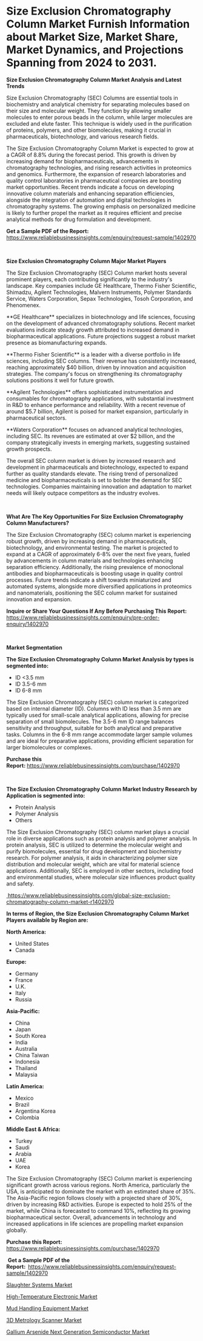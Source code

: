 <p><h1>Size Exclusion Chromatography Column Market Furnish Information about Market Size, Market Share, Market Dynamics, and Projections Spanning from 2024 to 2031.</h1></p><p><strong>Size Exclusion Chromatography Column Market Analysis and Latest Trends</strong></p>
<p><p>Size Exclusion Chromatography (SEC) Columns are essential tools in biochemistry and analytical chemistry for separating molecules based on their size and molecular weight. They function by allowing smaller molecules to enter porous beads in the column, while larger molecules are excluded and elute faster. This technique is widely used in the purification of proteins, polymers, and other biomolecules, making it crucial in pharmaceuticals, biotechnology, and various research fields.</p><p>The Size Exclusion Chromatography Column Market is expected to grow at a CAGR of 8.8% during the forecast period. This growth is driven by increasing demand for biopharmaceuticals, advancements in chromatography technologies, and rising research activities in proteomics and genomics. Furthermore, the expansion of research laboratories and quality control laboratories in pharmaceutical companies are boosting market opportunities. Recent trends indicate a focus on developing innovative column materials and enhancing separation efficiencies, alongside the integration of automation and digital technologies in chromatography systems. The growing emphasis on personalized medicine is likely to further propel the market as it requires efficient and precise analytical methods for drug formulation and development.</p></p>
<p><strong>Get a Sample PDF of the Report:&nbsp;</strong> <a href="https://www.reliablebusinessinsights.com/enquiry/request-sample/1402970?utm_campaign=63&utm_medium=2&utm_source=Github&utm_content=ia&utm_term=23102024&utm_id=size-exclusion-chromatography-column">https://www.reliablebusinessinsights.com/enquiry/request-sample/1402970</a></p>
<p>&nbsp;</p>
<p><strong>Size Exclusion Chromatography Column Major Market Players</strong></p>
<p><p>The Size Exclusion Chromatography (SEC) Column market hosts several prominent players, each contributing significantly to the industry's landscape. Key companies include GE Healthcare, Thermo Fisher Scientific, Shimadzu, Agilent Technologies, Malvern Instruments, Polymer Standards Service, Waters Corporation, Sepax Technologies, Tosoh Corporation, and Phenomenex.</p><p>**GE Healthcare** specializes in biotechnology and life sciences, focusing on the development of advanced chromatography solutions. Recent market evaluations indicate steady growth attributed to increased demand in biopharmaceutical applications. Future projections suggest a robust market presence as biomanufacturing expands.</p><p>**Thermo Fisher Scientific** is a leader with a diverse portfolio in life sciences, including SEC columns. Their revenue has consistently increased, reaching approximately $40 billion, driven by innovation and acquisition strategies. The company's focus on strengthening its chromatography solutions positions it well for future growth.</p><p>**Agilent Technologies** offers sophisticated instrumentation and consumables for chromatography applications, with substantial investment in R&D to enhance performance and reliability. With a recent revenue of around $5.7 billion, Agilent is poised for market expansion, particularly in pharmaceutical sectors.</p><p>**Waters Corporation** focuses on advanced analytical technologies, including SEC. Its revenues are estimated at over $2 billion, and the company strategically invests in emerging markets, suggesting sustained growth prospects.</p><p>The overall SEC column market is driven by increased research and development in pharmaceuticals and biotechnology, expected to expand further as quality standards elevate. The rising trend of personalized medicine and biopharmaceuticals is set to bolster the demand for SEC technologies. Companies maintaining innovation and adaptation to market needs will likely outpace competitors as the industry evolves.</p></p>
<p>&nbsp;</p>
<p><strong>What Are The Key Opportunities For Size Exclusion Chromatography Column Manufacturers?</strong></p>
<p><p>The Size Exclusion Chromatography (SEC) column market is experiencing robust growth, driven by increasing demand in pharmaceuticals, biotechnology, and environmental testing. The market is projected to expand at a CAGR of approximately 6-8% over the next five years, fueled by advancements in column materials and technologies enhancing separation efficiency. Additionally, the rising prevalence of monoclonal antibodies and biopharmaceuticals is boosting usage in quality control processes. Future trends indicate a shift towards miniaturized and automated systems, alongside more diversified applications in proteomics and nanomaterials, positioning the SEC column market for sustained innovation and expansion.</p></p>
<p><strong>Inquire or Share Your Questions If Any Before Purchasing This Report:</strong> <a href="https://www.reliablebusinessinsights.com/enquiry/pre-order-enquiry/1402970?utm_campaign=63&utm_medium=2&utm_source=Github&utm_content=ia&utm_term=23102024&utm_id=size-exclusion-chromatography-column">https://www.reliablebusinessinsights.com/enquiry/pre-order-enquiry/1402970</a></p>
<p>&nbsp;</p>
<p><strong>Market Segmentation</strong></p>
<p><strong>The Size Exclusion Chromatography Column Market Analysis by types is segmented into:</strong></p>
<p><ul><li>ID <3.5 mm</li><li>ID 3.5-6 mm</li><li>ID 6-8 mm</li></ul></p>
<p><p>The Size Exclusion Chromatography (SEC) column market is categorized based on internal diameter (ID). Columns with ID less than 3.5 mm are typically used for small-scale analytical applications, allowing for precise separation of small biomolecules. The 3.5-6 mm ID range balances sensitivity and throughput, suitable for both analytical and preparative tasks. Columns in the 6-8 mm range accommodate larger sample volumes and are ideal for preparative applications, providing efficient separation for larger biomolecules or complexes.</p></p>
<p><strong>Purchase this Report:&nbsp;</strong><a href="https://www.reliablebusinessinsights.com/purchase/1402970?utm_campaign=63&utm_medium=2&utm_source=Github&utm_content=ia&utm_term=23102024&utm_id=size-exclusion-chromatography-column">https://www.reliablebusinessinsights.com/purchase/1402970</a></p>
<p>&nbsp;</p>
<p><strong>The Size Exclusion Chromatography Column Market Industry Research by Application is segmented into:</strong></p>
<p><ul><li>Protein Analysis</li><li>Polymer Analysis</li><li>Others</li></ul></p>
<p><p>The Size Exclusion Chromatography (SEC) column market plays a crucial role in diverse applications such as protein analysis and polymer analysis. In protein analysis, SEC is utilized to determine the molecular weight and purify biomolecules, essential for drug development and biochemistry research. For polymer analysis, it aids in characterizing polymer size distribution and molecular weight, which are vital for material science applications. Additionally, SEC is employed in other sectors, including food and environmental studies, where molecular size influences product quality and safety.</p></p>
<p><a href="https://www.reliablebusinessinsights.com/global-size-exclusion-chromatography-column-market-r1402970?utm_campaign=63&utm_medium=2&utm_source=Github&utm_content=ia&utm_term=23102024&utm_id=size-exclusion-chromatography-column">&nbsp;https://www.reliablebusinessinsights.com/global-size-exclusion-chromatography-column-market-r1402970</a></p>
<p><strong>In terms of Region, the Size Exclusion Chromatography Column Market Players available by Region are:</strong></p>
<p>
    <p> <strong> North America: </strong>
        <ul>
            <li>United States</li>
            <li>Canada</li>
        </ul>
        </p> 
    <p> <strong> Europe: </strong>
        <ul>
            <li>Germany</li>
            <li>France</li>
            <li>U.K.</li>
            <li>Italy</li>
            <li>Russia</li>
        </ul>
        </p> 
    <p> <strong> Asia-Pacific: </strong>
        <ul>
            <li>China</li>
            <li>Japan</li>
            <li>South Korea</li>
            <li>India</li>
            <li>Australia</li>
            <li>China Taiwan</li>
            <li>Indonesia</li>
            <li>Thailand</li>
            <li>Malaysia</li>
        </ul>
        </p> 
    <p> <strong> Latin America: </strong>
        <ul>
            <li>Mexico</li>
            <li>Brazil</li>
            <li>Argentina Korea</li>
            <li>Colombia</li>
        </ul>
        </p> 
    <p> <strong> Middle East & Africa: </strong>
        <ul>
            <li>Turkey</li>
            <li>Saudi</li>
            <li>Arabia</li>
            <li>UAE</li>
            <li>Korea</li>
        </ul>
    </p>
    </p>
<p><p>The Size Exclusion Chromatography (SEC) Column market is experiencing significant growth across various regions. North America, particularly the USA, is anticipated to dominate the market with an estimated share of 35%. The Asia-Pacific region follows closely with a projected share of 30%, driven by increasing R&D activities. Europe is expected to hold 25% of the market, while China is forecasted to command 10%, reflecting its growing biopharmaceutical sector. Overall, advancements in technology and increased applications in life sciences are propelling market expansion globally.</p></p>
<p><strong>Purchase this Report: </strong><a href="https://www.reliablebusinessinsights.com/purchase/1402970?utm_campaign=63&utm_medium=2&utm_source=Github&utm_content=ia&utm_term=23102024&utm_id=size-exclusion-chromatography-column">https://www.reliablebusinessinsights.com/purchase/1402970</a></p>
<p>&nbsp;<strong>Get a Sample PDF of the Report:&nbsp;&nbsp;</strong><a href="https://www.reliablebusinessinsights.com/enquiry/request-sample/1402970?utm_campaign=63&utm_medium=2&utm_source=Github&utm_content=ia&utm_term=23102024&utm_id=size-exclusion-chromatography-column">https://www.reliablebusinessinsights.com/enquiry/request-sample/1402970</a></p>
<p><strong></strong></p>
<p><p><a href="https://www.linkedin.com/pulse/global-slaughter-systems-market-analysis-key-trends-future-jolwf?utm_campaign=63&utm_medium=2&utm_source=Github&utm_content=ia&utm_term=23102024&utm_id=size-exclusion-chromatography-column">Slaughter Systems Market</a></p><p><a href="https://github.com/maq4brod/Market-Research-Report-List-1/blob/main/high-temperature-electronic-market.md?utm_campaign=63&utm_medium=2&utm_source=Github&utm_content=ia&utm_term=23102024&utm_id=size-exclusion-chromatography-column">High-Temperature Electronic Market</a></p><p><a href="https://issuu.com/reportprime-2/docs/mud-handling-equipment-market-size-_7ff4b547dd1cdb?utm_campaign=63&utm_medium=2&utm_source=Github&utm_content=ia&utm_term=23102024&utm_id=size-exclusion-chromatography-column">Mud Handling Equipment Market</a></p><p><a href="https://issuu.com/reportprime-2/docs/3d-metrology-scanner-market-size-20_e6941dfc8295d4?utm_campaign=63&utm_medium=2&utm_source=Github&utm_content=ia&utm_term=23102024&utm_id=size-exclusion-chromatography-column">3D Metrology Scanner Market</a></p><p><a href="https://github.com/rovj3gerson/Market-Research-Report-List-1/blob/main/gallium-arsenide-next-generation-semiconductor-market.md?utm_campaign=63&utm_medium=2&utm_source=Github&utm_content=ia&utm_term=23102024&utm_id=size-exclusion-chromatography-column">Gallium Arsenide Next Generation Semiconductor Market</a></p></p>